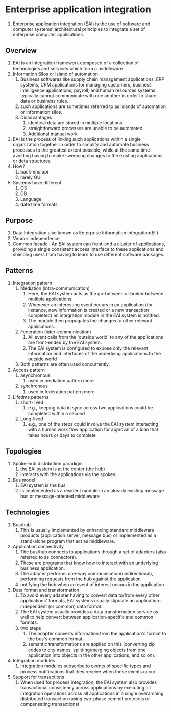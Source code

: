 # Enterprise application integration

1. Enterprise application integration (EAI) is the use of software and computer systems' architectural principles to integrate a set of enterprise computer applications.

## Overview

1. EAI is an integration framework composed of a collection of technologies and services which form a middleware
2. Information Silos or island of automation
   1. Business softwares like supply chain management applications, ERP systems, CRM applications for managing customers, business intelligence applications, payroll, and human resources systems typically cannot communicate with one another in order to share data or business rules.
   2. such applications are sometimes referred to as islands of automation or information silos.
   3. Disadvantages
      1. identical data are stored in multiple locations
      2. straightforward processes are unable to be automated.
      3. Additional manual work
3. EAI is the process of linking such applications within a single organization together in order to simplify and automate business processes to the greatest extent possible, while at the same time avoiding having to make sweeping changes to the existing applications or data structures
4. How?
   1. back-end api
   2. rarely GUI
5. Systems have different
   1. OS
   2. DB
   3. Language
   4. date time formats

## Purpose

1. Data Integration also known as Enterprise Information Integration(EII)
2. Vendor independence
3. Common facade : An EAI system can front-end a cluster of applications, providing a single consistent access interface to these applications and shielding users from having to learn to use different software packages.

## Patterns

1. Integration pattern
   1. Mediation (intra-communication)
      1. Here, the EAI system acts as the go-between or broker between multiple applications.
      2. Whenever an interesting event occurs in an application (for instance, new information is created or a new transaction completed) an integration module in the EAI system is notified.
      3. The module then propagates the changes to other relevant applications.
   2. Federation (inter-communication)
      1. All event calls from the 'outside world' to any of the applications are front-ended by the EAI system.
      2. The EAI system is configured to expose only the relevant information and interfaces of the underlying applications to the outside world
   3. Both patterns are often used concurrently.
2. Access pattern
   1. asynchronous
      1. used in mediation pattern more
   2. synchronous
      1. used in federation pattern more
3. Lifetime patterns
   1. short-lived
      1. e.g., keeping data in sync across two applications could be completed within a second
   2. Long-lived
      1. e.g., one of the steps could involve the EAI system interacting with a human work flow application for approval of a loan that takes hours or days to complete

## Topologies

1. Spoke–hub distribution paradigm
   1. the EAI system is at the center (the hub)
   2. interacts with the applications via the spokes.
2. Bus model
   1. EAI system is the bus
   2. Is implemented as a resident module in an already existing message bus or message-oriented middleware

## Technologies

1. Bus/hub
   1. This is usually implemented by enhancing standard middleware products (application server, message bus) or implemented as a stand-alone program that act as middleware.
2. Application connectivity
   1. The bus/hub connects to applications through a set of adapters (also referred to as connectors).
   2. These are programs that know how to interact with an underlying business application.
   3. The adapter performs one-way communication(unidirectional), performing requests from the hub against the application
   4. notifying the hub when an event of interest occurs in the application
3. Data format and transformation
   1. To avoid every adapter having to convert data to/from every other applications' formats, EAI systems usually stipulate an application-independent (or common) data format.
   2. The EAI system usually provides a data transformation service as well to help convert between application-specific and common formats.
   3. two steps
      1. The adapter converts information from the application's format to the bus's common format.
      2. semantic transformations are applied on this (converting zip codes to city names, splitting/merging objects from one application into objects in the other applications, and so on).
4. Integration modules
   1. Integration modules subscribe to events of specific types and process notifications that they receive when these events occur.
5. Support for transactions
   1. When used for process integration, the EAI system also provides transactional consistency across applications by executing all integration operations across all applications in a single overarching distributed transaction (using two-phase commit protocols or compensating transactions).
